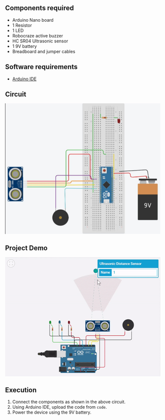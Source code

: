 ## Components required
* Arduino Nano board
* 1 Resistor
* 1 LED
* Robocraze active buzzer
* HC SR04 Ultrasonic sensor
* 1 9V battery
* Breadboard and jumper cables

## Software requirements
* [Arduino IDE](https://www.arduino.cc/en/software)

## Circuit
![](circuit.jpg)

## Project Demo
![](https://github.com/maanas-talwar/SocialDistancingAlertAssistant/blob/main/tinkercad_prototype.gif)

## Execution
1. Connect the components as shown in the above circuit.
2. Using Arduino IDE, upload the code from `code`.
3. Power the device using the 9V battery.


